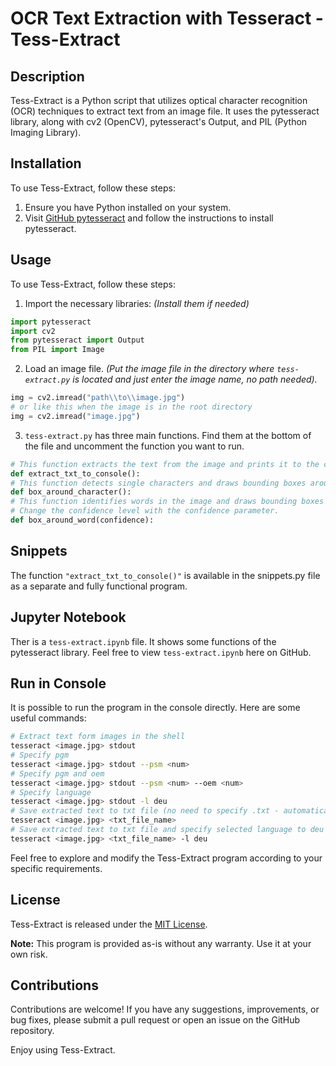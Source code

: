 # OCR Text Extraction with Tesseract - Tess-Extract

## Description
Tess-Extract is a Python script that utilizes optical character recognition (OCR) techniques to extract text from an image file. It uses the pytesseract library, along with cv2 (OpenCV), pytesseract's Output, and PIL (Python Imaging Library).

## Installation
To use Tess-Extract, follow these steps:

1. Ensure you have Python installed on your system.
2. Visit [GitHub pytesseract](https://github.com/tesseract-ocr/tesseract) and follow the instructions to install pytesseract.

## Usage
To use Tess-Extract, follow these steps:

1. Import the necessary libraries: _(Install them if needed)_
```python
import pytesseract
import cv2
from pytesseract import Output
from PIL import Image
```
2. Load an image file. _(Put the image file in the directory where `tess-extract.py` is located and just enter the image name, no path needed)._
```python
img = cv2.imread("path\\to\\image.jpg")
# or like this when the image is in the root directory
img = cv2.imread("image.jpg")
```
3. `tess-extract.py` has three main functions. Find them at the bottom of the file and uncomment the function you want to run.
```python
# This function extracts the text from the image and prints it to the console.
def extract_txt_to_console():
# This function detects single characters and draws bounding boxes around each character found in the image.
def box_around_character():
# This function identifies words in the image and draws bounding boxes around them.
# Change the confidence level with the confidence parameter.
def box_around_word(confidence):
```
## Snippets
The function `"extract_txt_to_console()"` is available in the snippets.py file as a separate and fully functional program.

## Jupyter Notebook
Ther is a `tess-extract.ipynb` file. It shows some functions of the pytesseract library. Feel free to view `tess-extract.ipynb` here on GitHub.

## Run in Console
It is possible to run the program in the console directly. Here are some useful commands:
```bash
# Extract text form images in the shell
tesseract <image.jpg> stdout
# Specify pgm
tesseract <image.jpg> stdout --psm <num>
# Specify pgm and oem
tesseract <image.jpg> stdout --psm <num> --oem <num>
# Specify language
tesseract <image.jpg> stdout -l deu
# Save extracted text to txt file (no need to specify .txt - automatically done)
tesseract <image.jpg> <txt_file_name>
# Save extracted text to txt file and specify selected language to deu
tesseract <image.jpg> <txt_file_name> -l deu
```

Feel free to explore and modify the Tess-Extract program according to your specific requirements.

## License
Tess-Extract is released under the [MIT License](https://opensource.org/licenses/MIT).

**Note:** This program is provided as-is without any warranty. Use it at your own risk.

## Contributions
Contributions are welcome! If you have any suggestions, improvements, or bug fixes, please submit a pull request or open an issue on the GitHub repository.

Enjoy using Tess-Extract.